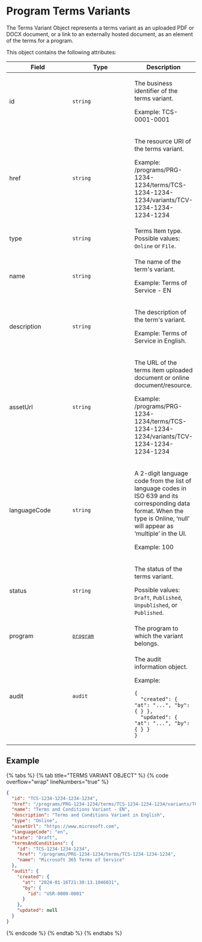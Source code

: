 # Program Terms Variants

The Terms Variant Object represents a terms variant as an uploaded PDF or DOCX document, or a link to an externally hosted document, as an element of the terms for a program.

This object contains the following attributes:

<table><thead><tr><th width="152">Field</th><th width="150">Type</th><th>Description</th></tr></thead><tbody><tr><td>id</td><td><code>string</code></td><td><p>The business identifier of the terms variant. </p><p>Example: TCS-0001-0001</p></td></tr><tr><td>href</td><td><code>string</code></td><td><p>The resource URI of the terms variant. </p><p>Example: /programs/PRG-1234-1234/terms/TCS-1234-1234-1234/variants/TCV-1234-1234-1234-1234</p></td></tr><tr><td>type</td><td><code>string</code></td><td>Terms Item type. Possible values: <code>Online</code> or <code>File</code>.</td></tr><tr><td>name</td><td><code>string</code></td><td><p>The name of the term's variant. </p><p>Example: Terms of Service - EN</p></td></tr><tr><td>description</td><td><code>string</code></td><td><p>The description of the term's variant. </p><p>Example: Terms of Service in English.</p></td></tr><tr><td>assetUrl</td><td><code>string</code></td><td><p>The URL of the terms item uploaded document or online document/resource. </p><p>Example: /programs/PRG-1234-1234/terms/TCS-1234-1234-1234/variants/TCV-1234-1234-1234-1234</p></td></tr><tr><td>languageCode</td><td><code>string</code></td><td><p>A 2-digit language code from the list of language codes in ISO 639 and its corresponding data format. When the type is Online, ‘null’ will appear as ‘multiple’ in the UI.</p><p>Example: 100</p></td></tr><tr><td>status</td><td><code>string</code></td><td><p>The status of the terms variant.</p><p>Possible values: <code>Draft</code>, <code>Published</code>, <code>Unpublished</code>, or <code>Published</code>.</p></td></tr><tr><td>program</td><td><a href="../"><code>program</code></a></td><td>The program to which the variant belongs.</td></tr><tr><td>audit</td><td><code>audit</code></td><td><p>The audit information object. </p><p>Example:</p><pre class="language-json" data-overflow="wrap"><code class="lang-json">{
  "created": { "at": "...", "by": { } },
  "updated": { "at": "...", "by": { } }
}
</code></pre></td></tr></tbody></table>

## Example

{% tabs %}
{% tab title="TERMS VARIANT OBJECT" %}
{% code overflow="wrap" lineNumbers="true" %}
```json
{
  "id": "TCS-1234-1234-1234-1234",
  "href": "/programs/PRG-1234-1234/terms/TCS-1234-1234-1234/variants/TCV-1234-1234-1234-1234",
  "name": "Terms and Conditions Variant - EN",
  "description": "Terms and Conditions Variant in English",
  "type": "Online",
  "assetUrl": "https://www.microsoft.com",
  "languageCode": "en",
  "state": "Draft",
  "termsAndConditions": {
    "id": "TCS-1234-1234-1234",
    "href": "/programs/PRG-1234-1234/terms/TCS-1234-1234-1234",
    "name": "Microsoft 365 Terms of Service"
  },
  "audit": {
    "created": {
      "at": "2024-01-16T21:30:13.1046031",
      "by": {
        "id": "USR-0000-0001"
      }
    },
    "updated": null
  }
}
```
{% endcode %}
{% endtab %}
{% endtabs %}
